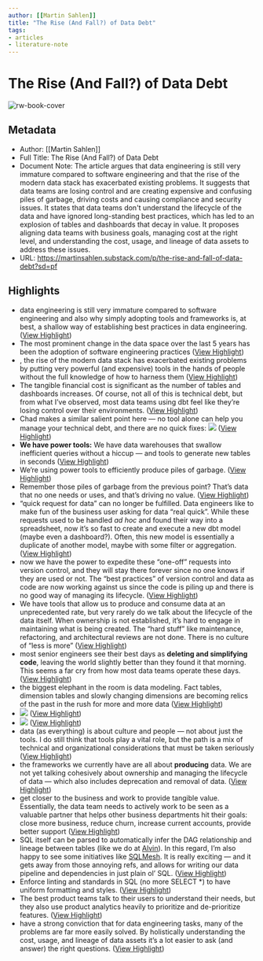 ```yaml
---
author: [[Martin Sahlen]]
title: "The Rise (And Fall?) of Data Debt"
tags: 
- articles
- literature-note
---
```

# The Rise (And Fall?) of Data Debt

![rw-book-cover](https://readwise-assets.s3.amazonaws.com/media/uploaded_book_covers/profile_691412/https3A2F2Fsubstack-post-media.s3.amazonaws.com2Fpub_JH7b5wf.png)

## Metadata
- Author: [[Martin Sahlen]]
- Full Title: The Rise (And Fall?) of Data Debt
- Document Note: The article argues that data engineering is still very immature compared to software engineering and that the rise of the modern data stack has exacerbated existing problems. It suggests that data teams are losing control and are creating expensive and confusing piles of garbage, driving costs and causing compliance and security issues. It states that data teams don't understand the lifecycle of the data and have ignored long-standing best practices, which has led to an explosion of tables and dashboards that decay in value. It proposes aligning data teams with business goals, managing cost at the right level, and understanding the cost, usage, and lineage of data assets to address these issues.
- URL: https://martinsahlen.substack.com/p/the-rise-and-fall-of-data-debt?sd=pf

## Highlights
- data engineering is still very immature compared to software engineering and also why simply adopting tools and frameworks is, at best, a shallow way of establishing best practices in data engineering. ([View Highlight](https://read.readwise.io/read/01gzkydtkht84ezvqhtvt7xcnp))
- The most prominent change in the data space over the last 5 years has been the adoption of software engineering practices ([View Highlight](https://read.readwise.io/read/01gzkye76j3jx2fw8ecwqxwxmc))
- , the rise of the modern data stack has exacerbated existing problems by putting very powerful (and expensive) tools in the hands of people without the full knowledge of how to harness them ([View Highlight](https://read.readwise.io/read/01gzkyej3s7hjwjhjjx1xdhhhm))
- The tangible financial cost is significant as the number of tables and dashboards increases. Of course, not all of this is technical debt, but from what I’ve observed, most data teams using dbt feel like they’re losing control over their environments. ([View Highlight](https://read.readwise.io/read/01gzkyfjzxtz9ac4f5r3hmvren))
- Chad makes a similar salient point here — no tool alone can help you manage your technical debt, and there are no quick fixes:
  ![](https://substackcdn.com/image/fetch/w_1456,c_limit,f_auto,q_auto:good,fl_progressive:steep/https%3A%2F%2Fsubstack-post-media.s3.amazonaws.com%2Fpublic%2Fimages%2F12b28359-694d-40ab-9bcb-06d2890b0afd_543x616.png) ([View Highlight](https://read.readwise.io/read/01gzkyg01wf8s309wm041gjtbt))
- **We have power tools:** We have data warehouses that swallow inefficient queries without a hiccup — and tools to generate new tables in seconds ([View Highlight](https://read.readwise.io/read/01gzkyghq96w14vy5vq911g2yc))
- We’re using power tools to efficiently produce piles of garbage. ([View Highlight](https://read.readwise.io/read/01gzkygydea9mhvzwbt8sejsrs))
- Remember those piles of garbage from the previous point? That’s data that no one needs or uses, and that’s driving no value. ([View Highlight](https://read.readwise.io/read/01gzkyh5pvhpv3pymf4mm70y19))
- “quick request for data” can no longer be fulfilled. Data engineers like to make fun of the business user asking for data “real quick”. While these requests used to be handled *ad hoc* and found their way into a spreadsheet, now it’s so fast to create and execute a new dbt model (maybe even a dashboard?). Often, this new model is essentially a duplicate of another model, maybe with some filter or aggregation. ([View Highlight](https://read.readwise.io/read/01gzkyjbwwqsmhgk9yskync37j))
- now we have the power to expedite these “one-off” requests into version control, and they will stay there forever since no one knows if they are used or not. The “best practices” of version control and data as code are now working against us since the code is piling up and there is no good way of managing its lifecycle. ([View Highlight](https://read.readwise.io/read/01gzkyk0jve1d9qnb7hy4d1rgd))
- We have tools that allow us to produce and consume data at an unprecedented rate, but very rarely do we talk about the lifecycle of the data itself. When ownership is not established, it’s hard to engage in maintaining what is being created. The “hard stuff” like maintenance, refactoring, and architectural reviews are not done. There is no culture of “less is more” ([View Highlight](https://read.readwise.io/read/01gzkyne8pjj0mx2hsx3cpjhr5))
- most senior engineers see their best days as **deleting and simplifying code**, leaving the world slightly better than they found it that morning. This seems a far cry from how most data teams operate these days. ([View Highlight](https://read.readwise.io/read/01gzkynrf0y2h5d437q3wypycn))
- the biggest elephant in the room is data modeling. Fact tables, dimension tables and slowly changing dimensions are becoming relics of the past in the rush for more and more data ([View Highlight](https://read.readwise.io/read/01gzkyp5ga4fmq39wws50f421y))
- ![](https://substackcdn.com/image/fetch/w_1456,c_limit,f_auto,q_auto:good,fl_progressive:steep/https%3A%2F%2Fsubstack-post-media.s3.amazonaws.com%2Fpublic%2Fimages%2F8a8a4141-477f-4fa3-a152-38c3bbd7b69a_540x194.png) ([View Highlight](https://read.readwise.io/read/01gzkypaqagvdjhwzftgj57pwp))
- ![](https://substackcdn.com/image/fetch/w_1456,c_limit,f_auto,q_auto:good,fl_progressive:steep/https%3A%2F%2Fsubstack-post-media.s3.amazonaws.com%2Fpublic%2Fimages%2F8a8a4141-477f-4fa3-a152-38c3bbd7b69a_540x194.png) ([View Highlight](https://read.readwise.io/read/01gzkypbra90hj5kjpe2mkbrxh))
- data (as everything) is about culture and people — not about just the tools. I do still think that tools play a vital role, but the path is a mix of technical and organizational considerations that must be taken seriously ([View Highlight](https://read.readwise.io/read/01gzkypwn2ktb3njpc5c6xpxx3))
- the frameworks we currently have are all about **producing** data. We are not yet talking cohesively about ownership and managing the lifecycle of data — which also includes deprecation and removal of data. ([View Highlight](https://read.readwise.io/read/01gzkyqgeeeez5rwt9r4fa1h4d))
- get closer to the business and work to provide tangible value. Essentially, the data team needs to actively work to be seen as a valuable partner that helps other business departments hit their goals: close more business, reduce churn, increase current accounts, provide better support ([View Highlight](https://read.readwise.io/read/01gzkyrg4ng25w4t06ew411rx0))
- SQL itself can be parsed to automatically infer the DAG relationship and lineage between tables (like we do at [Alvin](http://www.alvin.ai)). In this regard, I’m also happy to see some initiatives like [SQLMesh](https://sqlmesh.com/). It is really exciting — and it gets away from those annoying refs, and allows for writing our data pipeline and dependencies in just plain ol’ SQL. ([View Highlight](https://read.readwise.io/read/01gzkywcm3fdznbab2sq5jeb1j))
- Enforce linting and standards in SQL (no more SELECT *) to have uniform formatting and styles. ([View Highlight](https://read.readwise.io/read/01gzkywkk3qs6jre2670xbdb1g))
- The best product teams talk to their users to understand their needs, but they also use product analytics heavily to prioritize and de-prioritize features. ([View Highlight](https://read.readwise.io/read/01gzkyxz5s6fnqb1wv1rrvs0tw))
- have a strong conviction that for data engineering tasks, many of the problems are far more easily solved. By holistically understanding the cost, usage, and lineage of data assets it’s a lot easier to ask (and answer) the right questions. ([View Highlight](https://read.readwise.io/read/01gzkyzfyg3s9nck7yd9bzmmfe))
